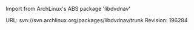 Import from ArchLinux's ABS package 'libdvdnav'

URL: svn://svn.archlinux.org/packages/libdvdnav/trunk
Revision: 196284
